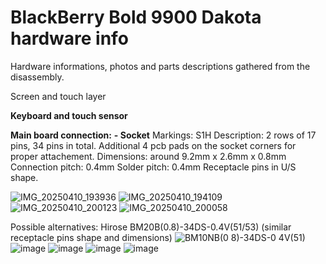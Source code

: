# BlackBerry Bold 9900 Dakota hardware info
Hardware informations, photos and parts descriptions gathered from the disassembly.



Screen and touch layer



**Keyboard and touch sensor**


**Main board connection:**
**- Socket**
Markings: S1H
Description: 2 rows of 17 pins, 34 pins in total. Additional 4 pcb pads on the socket corners for proper attachement.
Dimensions: around 9.2mm x 2.6mm x 0.8mm
Connection pitch: 0.4mm
Solder pitch: 0.4mm
Receptacle pins in U/S shape.


![IMG_20250410_193936](https://github.com/user-attachments/assets/4c38bdb5-8ec9-4b59-949e-973bb7e536c8)
![IMG_20250410_194109](https://github.com/user-attachments/assets/d906f341-acb3-444f-af41-1bafa86089d4)
![IMG_20250410_200123](https://github.com/user-attachments/assets/eb2ae9e7-f264-4f89-a94f-5fed7b633aa2)
![IMG_20250410_200058](https://github.com/user-attachments/assets/3f6d236e-fa2f-467d-82ac-b41290bc1dc6)

Possible alternatives: Hirose BM20B(0.8)-34DS-0.4V(51/53) (similar receptacle pins shape and dimensions)
![BM10NB(0 8)-34DS-0 4V(51)](https://github.com/user-attachments/assets/d403e8b2-cafd-41c3-800f-ccc79ca2d679)
![image](https://github.com/user-attachments/assets/547dcd17-afe2-477c-8d1e-4222617958ff) ![image](https://github.com/user-attachments/assets/34f14914-d4a5-4d75-8ff6-972c03210aa5)
![image](https://github.com/user-attachments/assets/09483a23-fc60-477c-b46e-2025c66fbc74)
![image](https://github.com/user-attachments/assets/cfb3836d-07e0-40a0-8298-6ec428c5aa9c)


